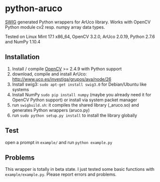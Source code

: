 # python-aruco
[SWIG](http://www.swig.org/) generated Python wrappers for ArUco library.
Works with OpenCV Python module cv2 resp. numpy array data types.

Tested on Linux Mint 17.1 x86_64, OpenCV 3.2.0, ArUco 2.0.19, Python 2.7.6 and NumPy 1.10.4

Installation
------------

1. Install / compile [OpenCV](http://opencv.org/) >= 2.4.9 with Python support
2. download, compile and install ArUco: http://www.uco.es/investiga/grupos/ava/node/26
3. Install swig3: `sudo apt-get install swig3.0` for Debian/Ubuntu like systems
4. Install NumPy `sudo pip install numpy` (maybe you already need it for OpenCV Python support) or install via system packet manager
5. run `swigbuild.sh`: it compiles the shared library (_aruco.so) and generates Python wrappers (aruco.py)
6. run `sudo python setup.py install` to install the library globally

Test
----

open a prompt in `example/` and run `python example.py`


Problems
--------

This wrapper is totally in beta state. I just tested some basic functions with `example/example.py`.
Please report errors and problems.